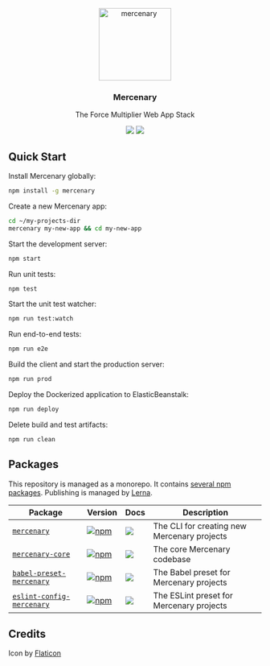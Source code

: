 <p align="center">
  <a href="/packages/mercenary-core/readme.md">
    <img alt="mercenary" src="https://image.flaticon.com/icons/svg/206/206879.svg" width="144">
  </a>
</p>

<h3 align="center">
  Mercenary
</h3>

<p align="center">
  The Force Multiplier Web App Stack
</p>

<p align="center">
  <a href="https://www.npmjs.com/package/mercenary"><img src="https://img.shields.io/npm/v/mercenary.svg?style=flat-square"></a>
  <a href="https://www.npmjs.com/package/mercenary"><img src="https://img.shields.io/npm/dm/mercenary.svg?style=flat-square"></a>
</p>

## Quick Start

Install Mercenary globally:

```bash
npm install -g mercenary
```

Create a new Mercenary app:

```bash
cd ~/my-projects-dir
mercenary my-new-app && cd my-new-app
```

Start the development server:

```bash
npm start
```

Run unit tests:

```bash
npm test
```

Start the unit test watcher:

```bash
npm run test:watch
```

Run end-to-end tests:

```bash
npm run e2e
```

Build the client and start the production server:

```bash
npm run prod
```

Deploy the Dockerized application to ElasticBeanstalk:

```bash
npm run deploy
```

Delete build and test artifacts:

```bash
npm run clean
```


## Packages

This repository is managed as a monorepo. It contains [several npm packages](/packages). Publishing is managed by [Lerna](https://github.com/lerna/lerna).

| Package | Version | Docs | Description |
|---------|---------|------|-------------|
| [`mercenary`](/packages/mercenary) | [![npm](https://img.shields.io/npm/v/mercenary.svg?style=flat-square)](https://www.npmjs.com/package/mercenary) | [![](https://img.shields.io/badge/API%20Docs-markdown-green.svg?style=flat-square)](/packages/mercenary/readme.md) | The CLI for creating new Mercenary projects |
| [`mercenary-core`](/packages/mercenary-core) | [![npm](https://img.shields.io/npm/v/mercenary-core.svg?style=flat-square)](https://www.npmjs.com/package/mercenary-core) | [![](https://img.shields.io/badge/API%20Docs-markdown-green.svg?style=flat-square)](/packages/mercenary-core/readme.md) | The core Mercenary codebase |
| [`babel-preset-mercenary`](/packages/babel-preset-mercenary) | [![npm](https://img.shields.io/npm/v/babel-preset-mercenary.svg?style=flat-square)](https://www.npmjs.com/package/babel-preset-mercenary) | [![](https://img.shields.io/badge/API%20Docs-markdown-green.svg?style=flat-square)](/packages/babel-preset-mercenary/readme.md) | The Babel preset for Mercenary projects |
| [`eslint-config-mercenary`](/packages/eslint-config-mercenary) | [![npm](https://img.shields.io/npm/v/eslint-config-mercenary.svg?style=flat-square)](https://www.npmjs.com/package/eslint-config-mercenary) | [![](https://img.shields.io/badge/API%20Docs-markdown-green.svg?style=flat-square)](/packages/eslint-config-mercenary/readme.md) |  The ESLint preset for Mercenary projects |

## Credits

Icon by [Flaticon](http://www.flaticon.com/)
